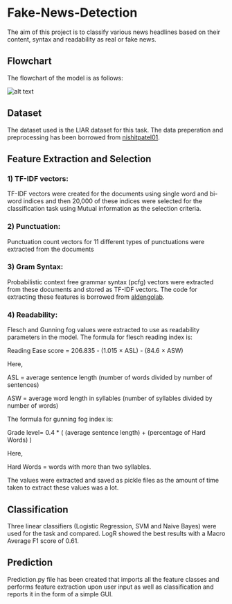 # Fake-News-Detection

The aim of this project is to classify various news headlines based on their content, syntax and readability as real or fake news. 


## Flowchart

The flowchart of the model is as follows:

![alt text](https://github.com/RishalAggarwal/Trump-Fake-News-Detection-/blob/master/Fake_news_detection/Images/flowchart%20(1).jpeg)

## Dataset

The dataset used is the LIAR dataset for this task. The data preperation and preprocessing has been borrowed from [nishitpatel01](https://github.com/nishitpatel01/Fake_News_Detection).

## Feature Extraction and Selection

### 1) TF-IDF vectors:

TF-IDF vectors were created for the documents using single word and bi-word indices and then 20,000 of these indices were selected for the classification task using Mutual information as the selection criteria.

### 2) Punctuation:

Punctuation count vectors for 11 different types of punctuations were extracted from the documents

### 3) Gram Syntax:

Probabilistic context free grammar syntax (pcfg) vectors were extracted from these documents and stored as TF-IDF vectors. The code for extracting these features is borrowed from [aldengolab](https://github.com/aldengolab/fake-news-detection).

### 4) Readability:

Flesch and Gunning fog values were extracted to use as readability parameters in the model. 
The formula for flesch reading index is:

Reading Ease score = 206.835 - (1.015 × ASL) - (84.6 × ASW)

Here,

ASL = average sentence length (number of words divided by number of sentences)

ASW = average word length in syllables (number of syllables divided by number of words)


The formula for gunning fog index is:

Grade level= 0.4 * ( (average sentence length) + (percentage of Hard Words) )

Here, 

Hard Words = words with more than two syllables.

The values were extracted and saved as pickle files as the amount of time taken to extract these values was a lot.

## Classification

Three linear classifiers (Logistic Regression, SVM and Naive Bayes) were used for the task and compared. LogR showed the best results with a Macro Average F1 score of 0.61.

## Prediction

Prediction.py file has been created that imports all the feature classes and performs feature extraction upon user input as well as classification and reports it in the form of a simple GUI.

